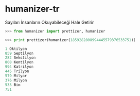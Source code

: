 humanizer-tr
============

Sayıları İnsanların Okuyabileceği Hale Getirir

```python
>>> from humanizer import prettizer, humanizer

>>> print prettizer(humanizer(1859282808994445579376533751))

1 Oktilyon
859 Septilyon
282 Sekstilyon
808 Kentilyon
994 Katrilyon
445 Trilyon
579 Milyar
376 Milyon
533 Bin
751

```
